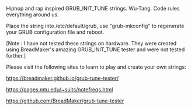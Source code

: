 Hiphop and rap inspired GRUB_INIT_TUNE strings. Wu-Tang. Code rules everything around us.

Place the string into /etc/default/grub, use "grub-mkconfig" to regenerate your GRUB configuration file and reboot.

[Note : I have not tested these strings on hardware. They were created using BreadMaker's amazing GRUB_INIT_TUNE tester and were not tested further.]

Please visit the following sites to learn to play and create your own strings:

https://breadmaker.github.io/grub-tune-tester/

https://pages.mtu.edu/~suits/notefreqs.html

https://github.com/BreadMaker/grub-tune-tester
